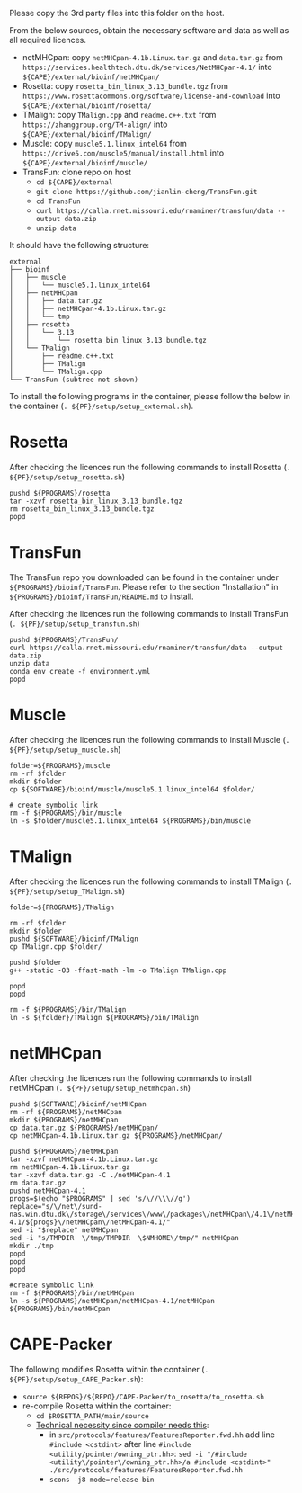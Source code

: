 Please copy the 3rd party files into this folder on the host. 

From the below sources, obtain the necessary software and data as well as all required licences.
- netMHCpan: copy ``netMHCpan-4.1b.Linux.tar.gz`` and ``data.tar.gz`` from ``https://services.healthtech.dtu.dk/services/NetMHCpan-4.1/`` into ``${CAPE}/external/bioinf/netMHCpan/``
- Rosetta: copy ``rosetta_bin_linux_3.13_bundle.tgz`` from ``https://www.rosettacommons.org/software/license-and-download`` into ``${CAPE}/external/bioinf/rosetta/``
- TMalign: copy ``TMalign.cpp`` and ``readme.c++.txt`` from ``https://zhanggroup.org/TM-align/`` into ``${CAPE}/external/bioinf/TMalign/``
- Muscle: copy ``muscle5.1.linux_intel64`` from ``https://drive5.com/muscle5/manual/install.html`` into ``${CAPE}/external/bioinf/muscle/``
- TransFun: clone repo on host
	- ``cd ${CAPE}/external``
	- ``git clone https://github.com/jianlin-cheng/TransFun.git``
	- ``cd TransFun``
	- ``curl https://calla.rnet.missouri.edu/rnaminer/transfun/data --output data.zip``
	- ``unzip data``


It should have the following structure:

```
external
├── bioinf
│   ├── muscle
│   │   └── muscle5.1.linux_intel64
│   ├── netMHCpan
│   │   ├── data.tar.gz
│   │   ├── netMHCpan-4.1b.Linux.tar.gz
│   │   └── tmp
│   ├── rosetta
│   │   └── 3.13
│   │       └── rosetta_bin_linux_3.13_bundle.tgz
│   └── TMalign
│       ├── readme.c++.txt
│       ├── TMalign
│       └── TMalign.cpp
└── TransFun (subtree not shown)
```

To install the following programs in the container, please follow the below in the container (``. ${PF}/setup/setup_external.sh``).

# Rosetta

After checking the licences run the following commands to install Rosetta (``. ${PF}/setup/setup_rosetta.sh``)
```
pushd ${PROGRAMS}/rosetta
tar -xzvf rosetta_bin_linux_3.13_bundle.tgz
rm rosetta_bin_linux_3.13_bundle.tgz
popd
```

# TransFun
The TransFun repo you downloaded can be found in the container under ``${PROGRAMS}/bioinf/TransFun``.
Please refer to the section "Installation" in ``${PROGRAMS}/bioinf/TransFun/README.md`` to install.

After checking the licences run the following commands to install TransFun (``. ${PF}/setup/setup_transfun.sh``)
```
pushd ${PROGRAMS}/TransFun/
curl https://calla.rnet.missouri.edu/rnaminer/transfun/data --output data.zip
unzip data
conda env create -f environment.yml
popd
```

# Muscle

After checking the licences run the following commands to install Muscle (``. ${PF}/setup/setup_muscle.sh``)

```
folder=${PROGRAMS}/muscle
rm -rf $folder
mkdir $folder
cp ${SOFTWARE}/bioinf/muscle/muscle5.1.linux_intel64 $folder/

# create symbolic link
rm -f ${PROGRAMS}/bin/muscle
ln -s $folder/muscle5.1.linux_intel64 ${PROGRAMS}/bin/muscle
```

# TMalign

After checking the licences run the following commands to install TMalign (``. ${PF}/setup/setup_TMalign.sh``)
```
folder=${PROGRAMS}/TMalign

rm -rf $folder
mkdir $folder
pushd ${SOFTWARE}/bioinf/TMalign
cp TMalign.cpp $folder/

pushd $folder
g++ -static -O3 -ffast-math -lm -o TMalign TMalign.cpp

popd
popd

rm -f ${PROGRAMS}/bin/TMalign
ln -s ${folder}/TMalign ${PROGRAMS}/bin/TMalign
```

# netMHCpan

After checking the licences run the following commands to install netMHCpan (``. ${PF}/setup/setup_netmhcpan.sh``)
```
pushd ${SOFTWARE}/bioinf/netMHCpan
rm -rf ${PROGRAMS}/netMHCpan
mkdir ${PROGRAMS}/netMHCpan
cp data.tar.gz ${PROGRAMS}/netMHCpan/
cp netMHCpan-4.1b.Linux.tar.gz ${PROGRAMS}/netMHCpan/

pushd ${PROGRAMS}/netMHCpan
tar -xzvf netMHCpan-4.1b.Linux.tar.gz
rm netMHCpan-4.1b.Linux.tar.gz
tar -xzvf data.tar.gz -C ./netMHCpan-4.1
rm data.tar.gz
pushd netMHCpan-4.1
progs=$(echo "$PROGRAMS" | sed 's/\//\\\//g')
replace="s/\/net\/sund-nas.win.dtu.dk\/storage\/services\/www\/packages\/netMHCpan\/4.1\/netMHCpan-4.1/${progs}\/netMHCpan\/netMHCpan-4.1/"
sed -i "$replace" netMHCpan
sed -i "s/TMPDIR  \/tmp/TMPDIR  \$NMHOME\/tmp/" netMHCpan
mkdir ./tmp
popd
popd
popd

#create symbolic link
rm -f ${PROGRAMS}/bin/netMHCpan
ln -s ${PROGRAMS}/netMHCpan/netMHCpan-4.1/netMHCpan ${PROGRAMS}/bin/netMHCpan
```


# CAPE-Packer

The following modifies Rosetta within the container (``. ${PF}/setup/setup_CAPE_Packer.sh``):


- ``source ${REPOS}/${REPO}/CAPE-Packer/to_rosetta/to_rosetta.sh``
- re-compile Rosetta within the container: 
	- ``cd $ROSETTA_PATH/main/source``
	- [Technical necessity since compiler needs this](https://rosettacommons.org/node/11709): 
		- in ``src/protocols/features/FeaturesReporter.fwd.hh`` add line ``#include <cstdint>`` after line ``#include <utility/pointer/owning_ptr.hh>``: 
                  ``sed -i "/#include <utility\/pointer\/owning_ptr.hh>/a #include <cstdint>" ./src/protocols/features/FeaturesReporter.fwd.hh``
		- ``scons -j8 mode=release bin``
